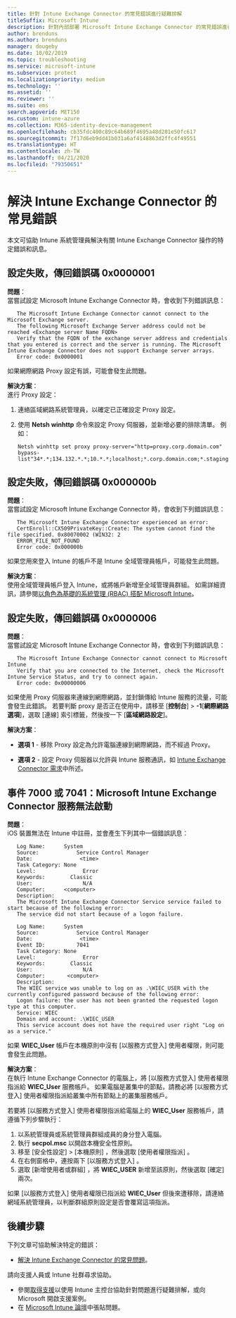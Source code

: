 ```yaml
---
title: 針對 Intune Exchange Connector 的常見錯誤進行疑難排解
titleSuffix: Microsoft Intune
description: 針對內部部署 Microsoft Intune Exchange Connector 的常見錯誤進行疑難排解並加以解決
author: brenduns
ms.author: brenduns
manager: dougeby
ms.date: 10/02/2019
ms.topic: troubleshooting
ms.service: microsoft-intune
ms.subservice: protect
ms.localizationpriority: medium
ms.technology: ''
ms.assetid: ''
ms.reviewer: ''
ms.suite: ems
search.appverid: MET150
ms.custom: intune-azure
ms.collection: M365-identity-device-management
ms.openlocfilehash: cb35fdc400c89c64b689f4695a48d201e50fc617
ms.sourcegitcommit: 7f17d6eb9dd41b031a6af4148863d2ffc4f49551
ms.translationtype: HT
ms.contentlocale: zh-TW
ms.lasthandoff: 04/21/2020
ms.locfileid: "79350651"
---
```

# <a name="resolve-common-errors-for-the-intune-exchange-connector"></a>解決 Intune Exchange Connector 的常見錯誤

本文可協助 Intune 系統管理員解決有關 Intune Exchange Connector 操作的特定錯誤和訊息。  

## <a name="configuration-failed-and-returned-error-code-0x0000001"></a>設定失敗，傳回錯誤碼 0x0000001

**問題**：  
當嘗試設定 Microsoft Intune Exchange Connector 時，會收到下列錯誤訊息：

```
   The Microsoft Intune Exchange Connector cannot connect to the Microsoft Exchange server.  
   The following Microsoft Exchange Server address could not be reached <Exchange server Name FQDN>  
   Verify that the FQDN of the exchange server address and credentials that you entered is correct and the server is running. The Microsoft Intune Exchange Connector does not support Exchange server arrays.  
   Error code: 0x0000001  
```

如果網際網路 Proxy 設定有誤，可能會發生此問題。

**解決方案**：  
進行 Proxy 設定：
1. 連絡區域網路系統管理員，以確定已正確設定 Proxy 設定。 
2. 使用 **Netsh winhttp** 命令來設定 Proxy 伺服器，並新增必要的排除清單。 例如：  

   ```
   Netsh winhttp set proxy proxy-server="http=proxy.corp.domain.com" bypass-list"34*.*;134.132.*.*;10.*.*;localhost;*.corp.domain.com;*.staging.domain.com"
   ```

## <a name="configuration-failed-and-returned-error-code-0x000000b"></a>設定失敗，傳回錯誤碼 0x000000b   

**問題**：  
當嘗試設定 Microsoft Intune Exchange Connector 時，會收到下列錯誤訊息：  

```
   The Microsoft Intune Exchange Connector experienced an error:  
   CertEnroll::CX509PrivateKey::Create: The system cannot find the file specified. 0x80070002 (WIN32: 2  
   ERROR_FILE_NOT_FOUND  
   Error code: 0x000000b  
```
如果您用來登入 Intune 的帳戶不是 Intune 全域管理員帳戶，可能發生此問題。

**解決方案**：  
使用全域管理員帳戶登入 Intune，或將帳戶新增至全域管理員群組。 如需詳細資訊，請參閱[以角色為基礎的系統管理 (RBAC) 搭配 Microsoft Intune](../fundamentals/role-based-access-control.md)。

## <a name="configuration-failed-and-returned-error-code-0x0000006"></a>設定失敗，傳回錯誤碼 0x0000006

**問題**：  
當嘗試設定 Microsoft Intune Exchange Connector 時，會收到下列錯誤訊息：  

```  
   The Microsoft Intune Exchange Connector cannot connect to Microsoft Intune  
   Verify that you are connected to the Internet, check the Microsoft Intune Service Status, and try to connect again.  
   Error code: 0x00000006  
```  
如果使用 Proxy 伺服器來連線到網際網路，並封鎖傳給 Intune 服務的流量，可能會發生此錯誤。 若要判斷 proxy 是否正在使用中，請移至 [**控制台**]  >  **-1**[**網際網路選項**]，選取 [連線] 索引標籤，然後按一下 [**區域網路設定**]。

**解決方案**：  

- **選項 1** - 移除 Proxy 設定為允許電腦連線到網際網路，而不經過 Proxy。  

- **選項 2** - 設定 Proxy 伺服器以允許與 Intune 服務通訊，如 [Intune Exchange Connector 需求](exchange-connector-install.md#intune-exchange-connector-requirements)中所述。



## <a name="event-7000-or-7041-microsoft-intune-exchange-connector-service-wont-start"></a>事件 7000 或 7041：Microsoft Intune Exchange Connector 服務無法啟動

**問題**：  
iOS 裝置無法在 Intune 中註冊，並會產生下列其中一個錯誤訊息：  

```  
   Log Name:      System
   Source:            Service Control Manager
   Date:               <time>
   Task Category: None
   Level:               Error
   Keywords:        Classic
   User:                N/A
   Computer:      <computer>
   Description:
   The Microsoft Intune Exchange Connector Service service failed to start because of the following error:  
   The service did not start because of a logon failure.
```  

```  
   Log Name:      System
   Source:            Service Control Manager
   Date:               <time>
   Event ID:          7041
   Task Category: None
   Level:               Error   
   Keywords:        Classic
   User:                N/A
   Computer:       <computer>
   Description:
   The WIEC service was unable to log on as .\WIEC_USER with the currently configured password because of the following error:
   Logon failure: the user has not been granted the requested logon type at this computer.
   Service: WIEC
   Domain and account: .\WIEC_USER
   This service account does not have the required user right "Log on as a service."  
```
如果 **WIEC_User** 帳戶在本機原則中沒有 [以服務方式登入]  使用者權限，則可能會發生此問題。

**解決方案**：  
在執行 Intune Exchange Connector 的電腦上，將 [以服務方式登入]  使用者權限指派給 **WIEC_User** 服務帳戶。 如果電腦是叢集中的節點，請務必將 [以服務方式登入]  使用者權限指派給叢集中所有節點上的叢集服務帳戶。  

若要將 [以服務方式登入]  使用者權限指派給電腦上的 **WIEC_User** 服務帳戶，請遵循下列步驟執行：

1. 以系統管理員或系統管理員群組成員的身分登入電腦。
2. 執行 **secpol.msc** 以開啟本機安全性原則。
3. 移至 [安全性設定]   > [本機原則]  ，然後選取 [使用者權限指派]  。
4. 在右側窗格中，連按兩下 [以服務方式登入]  。
5. 選取 [新增使用者或群組]  ，將 **WIEC_USER** 新增至該原則，然後選取 [確定]  兩次。

如果 [以服務方式登入]  使用者權限已指派給 **WIEC_User** 但後來遭移除，請連絡網域系統管理員，以判斷群組原則設定是否會覆寫這項指派。  

## <a name="next-steps"></a>後續步驟  

下列文章可協助解決特定的錯誤：
- [解決 Intune Exchange Connector 的常見問題](troubleshoot-exchange-connector-common-problems.md)。 

請向支援人員或 Intune 社群尋求協助。
- 參閱[取得支援](../fundamentals/get-support.md)以使用 Intune 主控台協助針對問題進行疑難排解，或向 Microsoft 開啟支援案例。 
- 在 [Microsoft Intune 論壇](https://social.technet.microsoft.com/Forums/en-US/home?forum=microsoftintuneprod)中張貼問題。  
